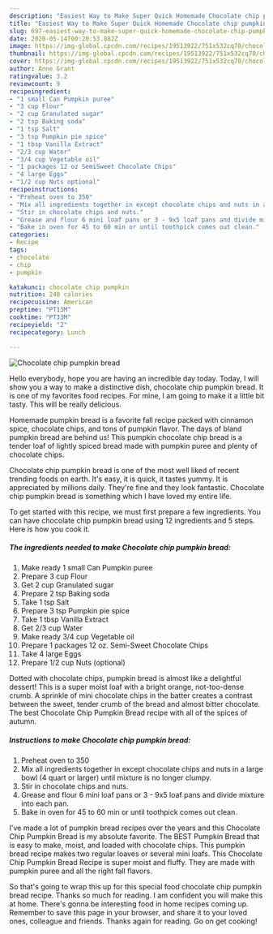 ```yaml
---
description: "Easiest Way to Make Super Quick Homemade Chocolate chip pumpkin bread"
title: "Easiest Way to Make Super Quick Homemade Chocolate chip pumpkin bread"
slug: 697-easiest-way-to-make-super-quick-homemade-chocolate-chip-pumpkin-bread
date: 2020-05-14T00:20:53.882Z
image: https://img-global.cpcdn.com/recipes/19513922/751x532cq70/chocolate-chip-pumpkin-bread-recipe-main-photo.jpg
thumbnail: https://img-global.cpcdn.com/recipes/19513922/751x532cq70/chocolate-chip-pumpkin-bread-recipe-main-photo.jpg
cover: https://img-global.cpcdn.com/recipes/19513922/751x532cq70/chocolate-chip-pumpkin-bread-recipe-main-photo.jpg
author: Anne Grant
ratingvalue: 3.2
reviewcount: 9
recipeingredient:
- "1 small Can Pumpkin puree"
- "3 cup Flour"
- "2 cup Granulated sugar"
- "2 tsp Baking soda"
- "1 tsp Salt"
- "3 tsp Pumpkin pie spice"
- "1 tbsp Vanilla Extract"
- "2/3 cup Water"
- "3/4 cup Vegetable oil"
- "1 packages 12 oz SemiSweet Chocolate Chips"
- "4 large Eggs"
- "1/2 cup Nuts optional"
recipeinstructions:
- "Preheat oven to 350"
- "Mix all ingredients together in except chocolate chips and nuts in a large bowl (4 quart or larger) until mixture is no longer clumpy."
- "Stir in chocolate chips and nuts."
- "Grease and flour 6 mini loaf pans or 3 - 9x5 loaf pans and divide mixture into each pan."
- "Bake in oven for 45 to 60 min or until toothpick comes out clean."
categories:
- Recipe
tags:
- chocolate
- chip
- pumpkin

katakunci: chocolate chip pumpkin 
nutrition: 240 calories
recipecuisine: American
preptime: "PT13M"
cooktime: "PT33M"
recipeyield: "2"
recipecategory: Lunch

---
```



![Chocolate chip pumpkin bread](https://img-global.cpcdn.com/recipes/19513922/751x532cq70/chocolate-chip-pumpkin-bread-recipe-main-photo.jpg)

Hello everybody, hope you are having an incredible day today. Today, I will show you a way to make a distinctive dish, chocolate chip pumpkin bread. It is one of my favorites food recipes. For mine, I am going to make it a little bit tasty. This will be really delicious.

Homemade pumpkin bread is a favorite fall recipe packed with cinnamon spice, chocolate chips, and tons of pumpkin flavor. The days of bland pumpkin bread are behind us! This pumpkin chocolate chip bread is a tender loaf of lightly spiced bread made with pumpkin puree and plenty of chocolate chips.

Chocolate chip pumpkin bread is one of the most well liked of recent trending foods on earth. It's easy, it is quick, it tastes yummy. It is appreciated by millions daily. They're fine and they look fantastic. Chocolate chip pumpkin bread is something which I have loved my entire life.


To get started with this recipe, we must first prepare a few ingredients. You can have chocolate chip pumpkin bread using 12 ingredients and 5 steps. Here is how you cook it.

<!--inarticleads1-->

##### The ingredients needed to make Chocolate chip pumpkin bread:

1. Make ready 1 small Can Pumpkin puree
1. Prepare 3 cup Flour
1. Get 2 cup Granulated sugar
1. Prepare 2 tsp Baking soda
1. Take 1 tsp Salt
1. Prepare 3 tsp Pumpkin pie spice
1. Take 1 tbsp Vanilla Extract
1. Get 2/3 cup Water
1. Make ready 3/4 cup Vegetable oil
1. Prepare 1 packages 12 oz. Semi-Sweet Chocolate Chips
1. Take 4 large Eggs
1. Prepare 1/2 cup Nuts (optional)


Dotted with chocolate chips, pumpkin bread is almost like a delightful dessert! This is a super moist loaf with a bright orange, not-too-dense crumb. A sprinkle of mini chocolate chips in the batter creates a contrast between the sweet, tender crumb of the bread and almost bitter chocolate. The best Chocolate Chip Pumpkin Bread recipe with all of the spices of autumn. 

<!--inarticleads2-->

##### Instructions to make Chocolate chip pumpkin bread:

1. Preheat oven to 350
1. Mix all ingredients together in except chocolate chips and nuts in a large bowl (4 quart or larger) until mixture is no longer clumpy.
1. Stir in chocolate chips and nuts.
1. Grease and flour 6 mini loaf pans or 3 - 9x5 loaf pans and divide mixture into each pan.
1. Bake in oven for 45 to 60 min or until toothpick comes out clean.


I&#39;ve made a lot of pumpkin bread recipes over the years and this Chocolate Chip Pumpkin Bread is my absolute favorite. The BEST Pumpkin Bread that is easy to make, moist, and loaded with chocolate chips. This pumpkin bread recipe makes two regular loaves or several mini loafs. This Chocolate Chip Pumpkin Bread Recipe is super moist and fluffy. They are made with pumpkin puree and all the right fall flavors. 

So that's going to wrap this up for this special food chocolate chip pumpkin bread recipe. Thanks so much for reading. I am confident you will make this at home. There's gonna be interesting food in home recipes coming up. Remember to save this page in your browser, and share it to your loved ones, colleague and friends. Thanks again for reading. Go on get cooking!

